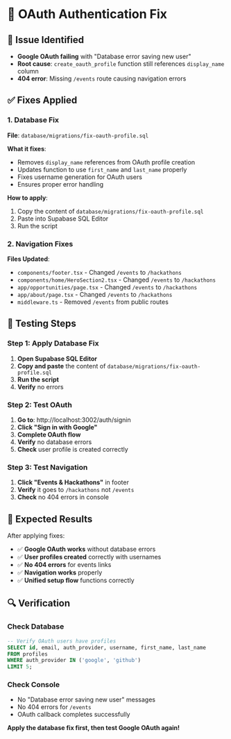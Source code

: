 # 🔧 OAuth Authentication Fix

## 🚨 **Issue Identified**
- **Google OAuth failing** with "Database error saving new user"
- **Root cause**: `create_oauth_profile` function still references `display_name` column
- **404 error**: Missing `/events` route causing navigation errors

## ✅ **Fixes Applied**

### **1. Database Fix**
**File**: `database/migrations/fix-oauth-profile.sql`

**What it fixes**:
- Removes `display_name` references from OAuth profile creation
- Updates function to use `first_name` and `last_name` properly
- Fixes username generation for OAuth users
- Ensures proper error handling

**How to apply**:
1. Copy the content of `database/migrations/fix-oauth-profile.sql`
2. Paste into Supabase SQL Editor
3. Run the script

### **2. Navigation Fixes**
**Files Updated**:
- `components/footer.tsx` - Changed `/events` to `/hackathons`
- `components/home/HeroSection2.tsx` - Changed `/events` to `/hackathons`
- `app/opportunities/page.tsx` - Changed `/events` to `/hackathons`
- `app/about/page.tsx` - Changed `/events` to `/hackathons`
- `middleware.ts` - Removed `/events` from public routes

## 🚀 **Testing Steps**

### **Step 1: Apply Database Fix**
1. **Open Supabase SQL Editor**
2. **Copy and paste** the content of `database/migrations/fix-oauth-profile.sql`
3. **Run the script**
4. **Verify** no errors

### **Step 2: Test OAuth**
1. **Go to**: http://localhost:3002/auth/signin
2. **Click "Sign in with Google"**
3. **Complete OAuth flow**
4. **Verify** no database errors
5. **Check** user profile is created correctly

### **Step 3: Test Navigation**
1. **Click "Events & Hackathons"** in footer
2. **Verify** it goes to `/hackathons` not `/events`
3. **Check** no 404 errors in console

## 🎯 **Expected Results**

After applying fixes:
- ✅ **Google OAuth works** without database errors
- ✅ **User profiles created** correctly with usernames
- ✅ **No 404 errors** for events links
- ✅ **Navigation works** properly
- ✅ **Unified setup flow** functions correctly

## 🔍 **Verification**

### **Check Database**
```sql
-- Verify OAuth users have profiles
SELECT id, email, auth_provider, username, first_name, last_name 
FROM profiles 
WHERE auth_provider IN ('google', 'github') 
LIMIT 5;
```

### **Check Console**
- No "Database error saving new user" messages
- No 404 errors for `/events`
- OAuth callback completes successfully

**Apply the database fix first, then test Google OAuth again!** 
 